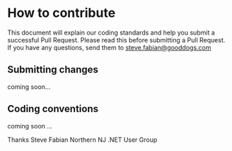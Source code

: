 # How to contribute

This document will explain our coding standards and help you submit a successful Pull Request. Please read this
before submitting a Pull Request.  If you have any questions, send them to steve.fabian@gooddogs.com

## Submitting changes

coming soon...

## Coding conventions

coming soon ...

Thanks
Steve Fabian
Northern NJ .NET User Group